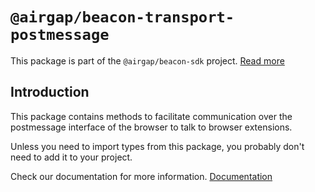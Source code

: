 # `@airgap/beacon-transport-postmessage`

This package is part of the `@airgap/beacon-sdk` project. [Read more](https://github.com/airgap-it/beacon-sdk)

## Introduction

This package contains methods to facilitate communication over the postmessage interface of the browser to talk to browser extensions.

Unless you need to import types from this package, you probably don't need to add it to your project.

Check our documentation for more information. [Documentation](https://docs.walletbeacon.io)
